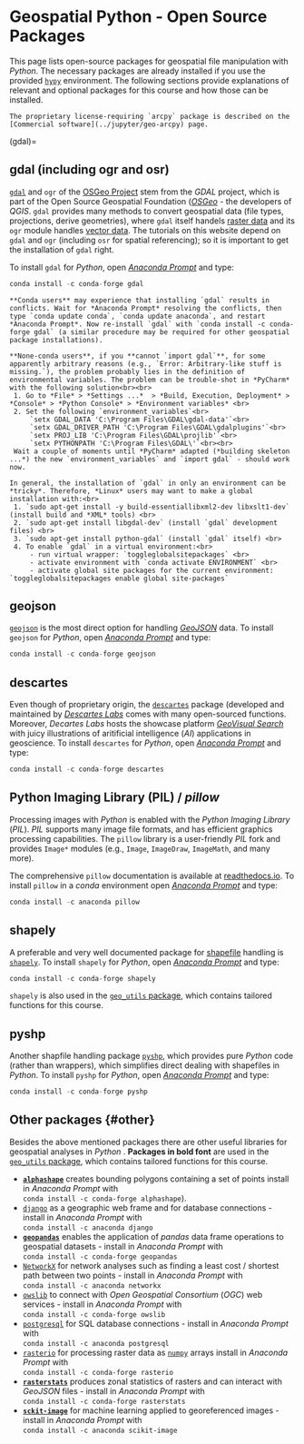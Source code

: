 # Geospatial Python - Open Source Packages

This page lists open-source packages for geospatial file manipulation with *Python*. The necessary packages are already installed if you use the provided [`hypy`](../python-basics/pyinstall.html#create-and-install-conda-environments) environment. The following sections provide explanations of relevant and optional packages for this course and how those can be installed.

```{hint}
The proprietary license-requiring `arcpy` package is described on the [Commercial software](../jupyter/geo-arcpy) page.
```

(gdal)=
## gdal (including ogr and osr)
[`gdal`](https://gdal.org/) and `ogr` of the [OSGeo Project](http://www.osgeo.org/) stem from the *GDAL* project, which is part of the Open Source
Geospatial Foundation ([*OSGeo*](https://www.osgeo.org) -  the developers of *QGIS*. `gdal` provides many methods to convert geospatial data (file types, projections, derive geometries), where `gdal` itself handels [raster data](../geopy/geospatial-data.html#raster) and its `ogr` module handles [vector data](../geopy/geospatial-data.html#vector). The tutorials on this website depend on `gdal` and `ogr` (including `osr` for spatial referencing); so it is important to get the installation of `gdal` right.

To install `gdal` for *Python*, open [*Anaconda Prompt*](../python-basics/pyinstall.html#install-pckg) and type:


```python
conda install -c conda-forge gdal
```

```{tip}
**Conda users** may experience that installing `gdal` results in conflicts. Wait for *Anaconda Prompt* resolving the conflicts, then type `conda update conda`, `conda update anaconda`, and restart *Anaconda Prompt*. Now re-install `gdal` with `conda install -c conda-forge gdal` (a similar procedure may be required for other geospatial package installations).
```

```{note}
**None-conda users**, if you **cannot `import gdal`**, for some apparently arbitrary reasons (e.g., `Error: Arbitrary-like stuff is missing.`), the problem probably lies in the definition of environmental variables. The problem can be trouble-shot in *PyCharm* with the following solution<br><br>
 1. Go to *File* > *Settings ...*  > *Build, Execution, Deployment* > *Console* > *Python Console* > *Environment variables* <br>
 2. Set the following `environment_variables`<br>
     `setx GDAL_DATA 'C:\Program Files\GDAL\gdal-data'`<br>
     `setx GDAL_DRIVER_PATH 'C:\Program Files\GDAL\gdalplugins'`<br>
     `setx PROJ_LIB 'C:\Program Files\GDAL\projlib'`<br>
     `setx PYTHONPATH 'C:\Program Files\GDAL\'`<br><br>
 Wait a couple of moments until *PyCharm* adapted (*building skeleton ...*) the new `environment_variables` and `import gdal` - should work now.
```

```{admonition} Linux
In general, the installation of `gdal` in only an environment can be *tricky*. Therefore, *Linux* users may want to make a global installation with:<br>
 1. `sudo apt-get install -y build-essentiallibxml2-dev libxslt1-dev` (install build and *XML* tools) <br>
 2. `sudo apt-get install libgdal-dev` (install `gdal` development files) <br>
 3. `sudo apt-get install python-gdal` (install `gdal` itself) <br>
 4. To enable `gdal` in a virtual environment:<br>
     - run virtual wrapper: `toggleglobalsitepackages` <br>
     - activate environment with `conda activate ENVIRONMENT` <br>
     - activate global site packages for the current environment: `toggleglobalsitepackages enable global site-packages`
```

## geojson
[`geojson`](https://pypi.org/project/geojson/) is the most direct option for handling [*GeoJSON*](../geopy/geospatial-data.html#geojson) data.
To install `geojson` for *Python*, open [*Anaconda Prompt*](../python-basics/pyinstall.html#install-pckg) and type:


```python
conda install -c conda-forge geojson
```

## descartes
Even though of proprietary origin, the [`descartes`](https://docs.descarteslabs.com/api.html) package (developed and maintained by [*Descartes Labs*](https://www.descarteslabs.com/) comes with many open-sourced functions. Moreover, *Decartes Labs* hosts the showcase platform [*GeoVisual Search*](https://search.descarteslabs.com/) with juicy illustrations of aritificial intelligence (*AI*) applications in geoscience. To install `descartes` for *Python*, open [*Anaconda Prompt*](../python-basics/pyinstall.html#install-pckg) and type:


```python
conda install -c conda-forge descartes
```

## Python Imaging Library (PIL) / *pillow*
Processing images with *Python* is enabled with the *Python Imaging Library* (*PIL*). *PIL* supports many image file formats, and has efficient graphics processing capabilities.
The `pillow` library is a user-friendly *PIL* fork and provides `Image*` modules (e.g., `Image`, `ImageDraw`, `ImageMath`, and many more).

The comprehensive `pillow` documentation is available at [readthedocs.io](https://pillow.readthedocs.io/en/stable/). To install `pillow` in a *conda* environment  open [*Anaconda Prompt*](../python-basics/pyinstall.html#install-pckg) and type:

```python
conda install -c anaconda pillow
```

## shapely

A preferable and very well documented package for [shapefile](../geopy/geospatial-data.html#shp) handling is [`shapely`](https://shapely.readthedocs.io/). To install `shapely` for *Python*, open [*Anaconda Prompt*](../python-basics/pyinstall.html#install-pckg) and type:


```python
conda install -c conda-forge shapely
```

`shapely` is also used in the [`geo_utils` package](https://geo-utils.readthedocs.io/), which contains tailored functions for this course.

## pyshp
Another shapfile handling package [`pyshp`](https://pypi.org/project/pyshp/), which provides pure *Python* code (rather than wrappers), which simplifies direct dealing with shapefiles in *Python*. To install `pyshp` for *Python*, open [*Anaconda Prompt*](../python-basics/pyinstall.html#install-pckg) and type:


```python
conda install -c conda-forge pyshp
```


## Other packages {#other}
Besides the above mentioned packages there are other useful libraries for geospatial analyses in *Python* . **Packages in bold font** are used in the [`geo_utils` package](https://geo-utils.readthedocs.io/), which contains tailored functions for this course.

 * [**`alphashape`**](https://pypi.org/project/alphashape/) creates bounding polygons containing a set of points install in *Anaconda Prompt* with <br>`conda install -c conda-forge alphashape`).
 * [`django`](https://docs.djangoproject.com/en/3.0/ref/contrib/gis/) as a geographic web frame and for database connections - install in *Anaconda Prompt* with <br>`conda install -c anaconda django`
 * [**`geopandas`**](https://geopandas.org/) enables the application of *pandas* data frame operations to geospatial datasets - install in *Anaconda Prompt* with <br>`conda install -c conda-forge geopandas`
 * [`NetworkX`](https://networkx.github.io/documentation/stable/index.html) for network analyses such as finding a least cost / shortest path between two points - install in *Anaconda Prompt* with <br>`conda install -c anaconda networkx`
  * [`owslib`](http://geopython.github.io/OWSLib/) to connect with *Open Geospatial Consortium* (*OGC*) web services - install in *Anaconda Prompt* with <br>`conda install -c conda-forge owslib`
  * [`postgresql`](https://www.postgresqltutorial.com/postgresql-python/) for SQL database connections - install in *Anaconda Prompt* with <br>`conda install -c anaconda postgresql`
 * [`rasterio`](https://rasterio.readthedocs.io/en/latest/) for processing raster data as [`numpy`](../jupyter/pynum.html#numpy) arrays install in *Anaconda Prompt* with <br>`conda install -c conda-forge rasterio`
 * [**`rasterstats`**](https://pythonhosted.org/rasterstats/) produces zonal statistics of rasters and can interact with *GeoJSON* files - install in *Anaconda Prompt* with <br>`conda install -c conda-forge rasterstats`
 * [**`sckit-image`**](https://scikit-image.org/) for machine learning applied to georeferenced images - install in *Anaconda Prompt* with <br>`conda install -c anaconda scikit-image`
